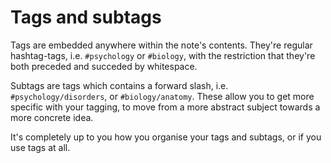# Tags and subtags

Tags are embedded anywhere within the note's contents. They're regular
hashtag-tags, i.e. `#psychology` or `#biology`, with the restriction that
they're both preceded and succeded by whitespace.

Subtags are tags which contains a forward slash, i.e. `#psychology/disorders`,
or `#biology/anatomy`. These allow you to get more specific with your tagging,
to move from a more abstract subject towards a more concrete idea.

It's completely up to you how you organise your tags and subtags, or if you use
tags at all.
